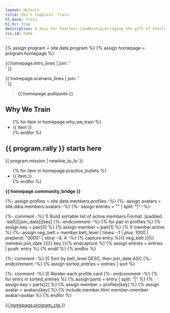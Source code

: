 ```yaml
---
layout: default
title: Don’t Complain. Train.
h1_mark: Train
h1_hr: true
description: A dojo for Fearless Leadership—bringing the gift of fearlessness (se-mu-i) into homes, classrooms, dojos, and boardrooms. We train mind, body, tone, and timing to cultivate presence under pressure.
css_id: home
---
```


{% assign program = site.data.program %}
{% assign homepage = program.homepage %}

<p>
  {{ homepage.intro_lines | join: '<br>' }}
</p>

<p>
  {{ homepage.scenario_lines | join: '<br>' }}
</p>

<blockquote><strong>{{ homepage.pullquote }}</strong></blockquote>

<h2>Why We Train</h2>
<ul>
  {% for item in homepage.why_we_train %}
    <li>{{ item }}</li>
  {% endfor %}
</ul>

<h2>{{ program.rally }} starts here</h2>

<p>{{ program.mission | newline_to_br }}</p>

<ul>
  {% for item in homepage.practice_bullets %}
    <li>{{ item }}</li>
  {% endfor %}
</ul>

<p><strong>{{ homepage.community_bridge }}</strong></p>

<div class="md-members">
  {%- assign profiles = site.data.members.profiles -%}
  {%- assign avatars  = site.data.members.avatars -%}
  {%- assign entries  = "" | split: "|" -%}

  {%- comment -%}
    1) Build sortable list of active members
       Format: [padded -belt]|[join_date]|[key]
  {%- endcomment -%}
  {% for pair in profiles %}
    {% assign key = pair[0] %}
    {% assign member = pair[1] %}
    {% if member.active %}
      {%- assign neg_belt = member.belt_level | times: -1 | plus: 1000 | prepend: "0000" | slice: -4, 4 -%}
      {% capture entry %}{{ neg_belt }}|{{ member.join_date }}|{{ key }}{% endcapture %}
      {% assign entries = entries | push: entry %}
    {% endif %}
  {% endfor %}

  {%- comment -%} 2) Sort by belt_level DESC, then join_date ASC {%- endcomment -%}
  {% assign sorted_entries = entries | sort %}

  {%- comment -%} 3) Render each profile card {%- endcomment -%}
  {% for entry in sorted_entries %}
    {% assign parts  = entry | split: "|" %}
    {% assign key    = parts[2] %}
    {% assign member = profiles[key] %}
    {% assign avatar = avatars[key] %}
    {% include member.html member=member avatar=avatar %}
  {% endfor %}
</div>

<div class="md-cta-group">
  <a href="{{ '/program' | relative_url }}">{{ homepage.program_cta }}</a>
</div>
